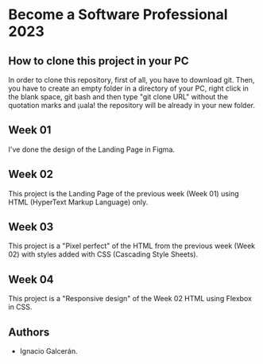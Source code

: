 # Become a Software Professional 2023

## How to clone this project in your PC

In order to clone this repository, first of all, you have to download git. Then, you have to create an empty folder in a directory of your PC, right click in the blank space, git bash and then type "git clone URL" without the quotation marks and ¡uala! the repository will be already in your new folder.

## Week 01

I've done the design of the Landing Page in Figma.

## Week 02

This project is the Landing Page of the previous week (Week 01) using HTML (HyperText Markup Language) only.

## Week 03

This project is a "Pixel perfect" of the HTML from the previous week (Week 02) with styles added with CSS (Cascading Style Sheets).

## Week 04

This project is a "Responsive design" of the Week 02 HTML using Flexbox in CSS.

## Authors

- Ignacio Galcerán.
